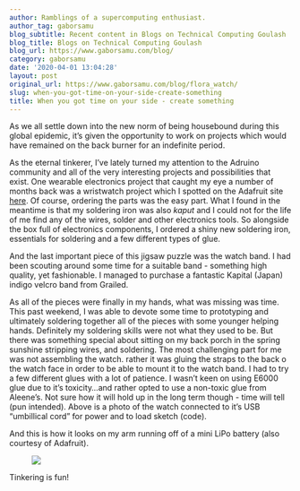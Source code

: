 ```yaml
---
author: Ramblings of a supercomputing enthusiast.
author_tag: gaborsamu
blog_subtitle: Recent content in Blogs on Technical Computing Goulash
blog_title: Blogs on Technical Computing Goulash
blog_url: https://www.gaborsamu.com/blog/
category: gaborsamu
date: '2020-04-01 13:04:28'
layout: post
original_url: https://www.gaborsamu.com/blog/flora_watch/
slug: when-you-got-time-on-your-side-create-something
title: When you got time on your side - create something
---
```


<p>As we all settle down into the new norm of being housebound during this global epidemic, it&rsquo;s given the opportunity to work on projects which would have
remained on the back burner for an indefinite period.</p>

<p>As the eternal tinkerer, I&rsquo;ve lately turned my attention to the Adruino community and all of the very interesting projects and possibilities that exist.
One wearable electronics project that caught my eye a number of months back was a wristwatch project which I spotted on the Adafruit site <a href="https://learn.adafruit.com/flora-geo-watch">here</a>. Of course, ordering the parts was the easy part. What I found in the meantime is that my soldering iron was also <em>kaput</em> and
I could not for the life of me find any of the wires, solder and other electronics tools. So alongside the box full of electronics components, I ordered a
shiny new soldering iron, essentials for soldering and a few different types of glue.</p>

<p>And the last important piece of this jigsaw puzzle was the watch band. I had been scouting around some time for a suitable band - something high quality,
yet fashionable. I managed to purchase a fantastic Kapital (Japan) indigo velcro band from Grailed.</p>

<p>As all of the pieces were finally in my hands, what was missing was time.  This past weekend, I was able to devote some time to prototyping and ultimately
soldering together all of the pieces with some younger helping hands. Definitely my soldering skills were not what they used to be. But there was something
special about sitting on my back porch in the spring sunshine stripping wires, and soldering. The most challenging part for me was not assembling the watch. rather it was gluing the straps to the back o the watch face in order to be able to mount it to the watch band. I had to try a few different glues with a lot of patience.  I wasn&rsquo;t keen on using E6000 glue due to it&rsquo;s toxicity&hellip;and rather opted to use a non-toxic glue from Aleene&rsquo;s. Not sure how it will hold up in the long term though - time will tell (pun intended).  Above is a photo of the watch connected to it&rsquo;s USB &ldquo;umbillical cord&rdquo; for power and to load sketch (code).</p>

<p>And this is how it looks on my arm running off of a mini LiPo battery (also courtesy of Adafruit).</p>

<figure><img src="https://www.gaborsamu.com/images/flora_kapital2.jpg" />
</figure>

<p>Tinkering is fun!</p>